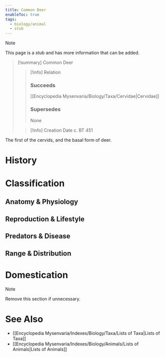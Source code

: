 ```yaml
---
title: Common Deer
enableToc: true
tags:
  - biology/animal
  - stub
---
```


> [!note]
> This page is a stub and has more information that can be added.

> [!summary] Common Deer
> > [!info] Relation
> > ### Succeeds
> > [[Encyclopedia Mysenvaria/Biology/Taxa/Cervidae|Cervidae]]
> > ### Supersedes
> > None
>
> > [!info] Creation Date
> > c. BT 451

The first of the cervids, and the basal form of deer.
# History

# Classification
## Anatomy & Physiology

## Reproduction & Lifestyle

## Predators & Disease

## Range & Distribution

# Domestication

> [!note]
> Remove this section if unnecessary.
# See Also
- [[Encyclopedia Mysenvaria/Indexes/Biology/Taxa/Lists of Taxa|Lists of Taxa]]
- [[Encyclopedia Mysenvaria/Indexes/Biology/Animals/Lists of Animals|Lists of Animals]]